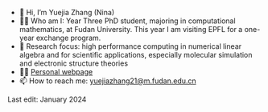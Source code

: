 - 👋 Hi, I’m Yuejia Zhang (Nina)
- 👩‍🎓 Who am I: Year Three PhD student, majoring in computational mathematics, at Fudan University. This year I am visiting EPFL for a one-year exchange program.
- 👀 Research focus: high performance computing in numerical linear algebra and for scientific applications, especially molecular simulation and electronic structure theories
- 👩‍💻 [Personal webpage](https://ninotreve.github.io/)
- 📫 How to reach me: yuejiazhang21@m.fudan.edu.cn

<!---
ninotreve/ninotreve is a ✨ special ✨ repository because its `README.md` (this file) appears on your GitHub profile.
You can click the Preview link to take a look at your changes.
--->

Last edit: January 2024
